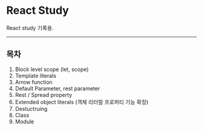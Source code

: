 # React Study

React study 기록용.

--------

## 목차

1. Block level scope (let, scope)
2. Template literals
3. Arrow function
4. Default Parameter, rest parameter
5. Rest / Spread property
6. Extended object literals (객체 리터럴 프로퍼티 기능 확장)
7. Destuctruing
8. Class
9. Module